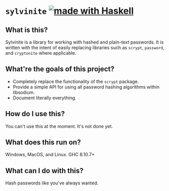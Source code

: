 # `sylvinite` [![made with Haskell](https://img.shields.io/badge/Made%20in-Haskell-%235e5086?logo=haskell&style=flat-square)](https://haskell.org)

## What is this?

Sylvinite is a library for working with hashed and plain-text passwords. It is written with the intent of easily replacing libraries such as `scrypt`, `password`, and `cryptonite` where applicable. 

## What're the goals of this project?

- Completely replace the functionality of the `scrypt` package.
- Provide a simple API for using all password hashing algorithms within libsodium.
- Document literally everything.

## How do I use this?

You can't use this at the moment. It's not done yet.

## What does this run on?

Windows, MacOS, and Linux. GHC 8.10.7+

## What can I do with this?

Hash passwords like you've always wanted.
